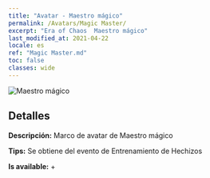 ```yaml
---
title: "Avatar - Maestro mágico"
permalink: /Avatars/Magic Master/
excerpt: "Era of Chaos  Maestro mágico"
last_modified_at: 2021-04-22
locale: es
ref: "Magic Master.md"
toc: false
classes: wide
---
```

 ![Maestro mágico](/images/a/avatarFrame_37.png)

## Detalles

 **Descripción:** Marco de avatar de Maestro mágico 

 **Tips:** Se obtiene del evento de Entrenamiento de Hechizos 

 **Is available:**  + 

